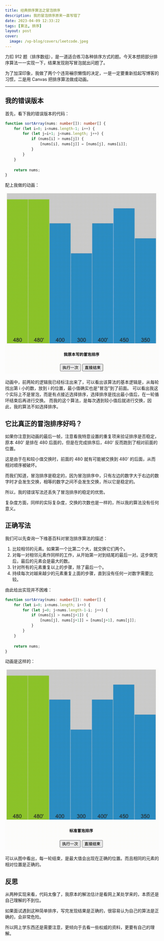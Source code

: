 ```yaml
---
title: 经典排序算法之冒泡排序
description: 我的冒泡排序原来一直写错了
date: 2023-04-09 12:33:22
tags: [算法, 排序]
layout: post
cover:
  image: /vp-blog/covers/leetcode.jpeg
---
```


力扣 912 题（排序数组），是一道适合练习各种排序方式的题。今天本想把部分排序算法一一实现一下，结果发现刚写冒泡就出问题了。

为了加深印象，我做了两个个违背~~祖宗~~懒惰的决定，一是一定要重新拾起写博客的习惯，二是用 Canvas 把排序算法做成动画。

***

## 我的错误版本

首先，看下我的错误版本的代码：

```typescript
function sortArray(nums: number[]): number[] {
    for (let i=0; i<nums.length-1; i++) {
        for (let j=i+1; j<nums.length; j++) {
            if (nums[i] > nums[j]) {
                [nums[i], nums[j]] = [nums[j], nums[i]];
            }
        }
    }

    return nums;
}
```

配上我做的动画：

![](/resources/2023-04-09/01.gif)

动画中，前两轮的逻辑我已经标注出来了，可以看出该算法的基本逻辑是，从每轮找出第 i 小的数，放到 i 的位置，最小值确实也是"冒泡"到了前面。
可以看出我这个实际上不是冒泡，而是有点接近选择排序，选择排序是找出最小值后，在一轮循环结束后再进行交换。
而我的这个算法，是每次遇到较小值后就进行交换，因此，我的算法不如选择排序。


## 它比真正的冒泡排序好吗？

如果你注意到动画的最后一帧，注意看我特意设置的重复项来验证排序是否稳定，原本 480' 是排在 480 后面的，但是在完成排序后，480' 反而跑到了相对前面的位置。

这是由于在和较小值交换时，前面的 480 就有可能被交换到 480' 的后面，从而相对顺序被破坏。

而我们知道，冒泡排序是稳定的，因为冒泡排序中，只有左边的数字大于右边的数字时才会发生交换，相等的数字之间不会发生交换，所以它是稳定的。

所以，我的错误写法还丢失了冒泡排序的稳定的优势。

复杂度方面，同样的实际复杂度，交换的次数也是一样的，所以我的算法没有任何意义。


## 正确写法

我们可以先查询一下维基百科对冒泡排序算法的描述：

1. 比较相邻的元素。如果第一个比第二个大，就交换它们两个。
2. 对每一对相邻元素作同样的工作，从开始第一对到结尾的最后一对。这步做完后，最后的元素会是最大的数。
3. 针对所有的元素重复以上的步骤，除了最后一个。 
4. 持续每次对越来越少的元素重复上面的步骤，直到没有任何一对数字需要比较。

由此给出实现并不困难：

```typescript
function sortArray(nums: number[]): number[] {
    for (let i=0; i<nums.length; i++) {
        for (let j=0; j<nums.length-1-i; j++) {
            if (nums[j] > nums[j+1]) {
                [nums[j], nums[j+1]] = [nums[j+1], nums[j]];
            }
        }
    }

    return nums;
}
```

动画是这样的：

![](/resources/2023-04-09/02.gif)

可以从图中看出，每一轮结束，是最大值会出现在正确的位置。而且相同的元素的相对位置是正确的。


## 反思

从两种实现来看，代码太像了，我原本的解法估计是看网上某处学来的，本质还是自己理解的不到位。

如果面试遇到这种简单排序，写完发现结果是正确的，很容易认为自己的算法是正确的，会非常危险。

所以网上学东西还是需要注意，更倾向于去看一些权威的资料，更要有自己的理解。
